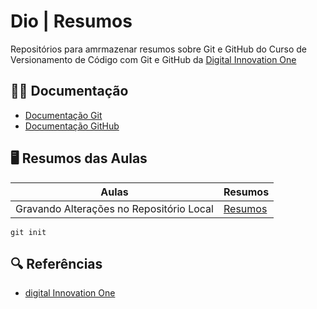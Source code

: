 
# Dio | Resumos

Repositórios para amrmazenar resumos sobre Git e GitHub
do Curso de Versionamento de Código com Git e GitHub da [Digital Innovation One](https://github.com/Jusimargv)


##  🐱‍🏍 Documentação
 * [Documentação Git](https://git-scm.com/doc)
 * [Documentação GitHub](https://docs.github.com/pt)


## 🖥 Resumos das Aulas

| Aulas | Resumos |
|-------|---------|
|Gravando Alterações no Repositório Local| [Resumos]() |

```
git init

```

## 🔍 Referências
*  [digital Innovation One]()